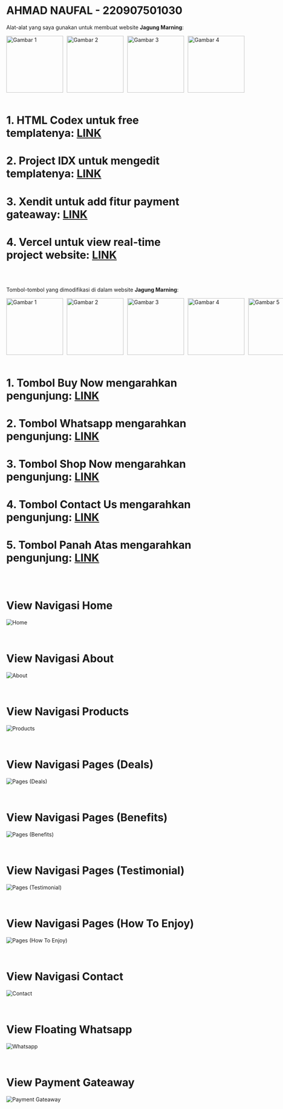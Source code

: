# AHMAD NAUFAL - 220907501030

Alat-alat yang saya gunakan untuk membuat website **Jagung Marning**:

<div style="display: flex; gap: 10px;">
  <img src="img/htmlcodex.png" alt="Gambar 1" width="150"/>
  <img src="img/projectidx.png" alt="Gambar 2" width="150"/>
  <img src="img/xendit.png" alt="Gambar 3" width="150"/>
  <img src="img/vercel.png" alt="Gambar 4" width="150"/>
</div>

<br>

# 1. HTML Codex untuk free templatenya: [LINK](https://htmlcodex.com/template/)
# 2. Project IDX untuk mengedit templatenya: [LINK](https://idx.dev/)
# 3. Xendit untuk add fitur payment gateaway: [LINK](https://www.xendit.co/id/)
# 4. Vercel untuk view real-time project website: [LINK](https://vercel.com/)

<br>
<br>

Tombol-tombol yang dimodifikasi di dalam website **Jagung Marning**:

<div style="display: flex; gap: 10px;">
  <img src="img/buy-now.png" alt="Gambar 1" width="150"/>
  <img src="img/whatsapp.png" alt="Gambar 2" width="150"/>
  <img src="img/shop-now.png" alt="Gambar 3" width="150"/>
  <img src="img/contact-us.png" alt="Gambar 4" width="150"/>
  <img src="img/top.png" alt="Gambar 5" width="150"/>
</div>

<br>

# 1. Tombol Buy Now mengarahkan pengunjung: [LINK](#view-payment-gateaway)
# 2. Tombol Whatsapp mengarahkan pengunjung: [LINK](#view-floating-whatsapp)
# 3. Tombol Shop Now mengarahkan pengunjung: [LINK](#view-navigasi-products)
# 4. Tombol Contact Us mengarahkan pengunjung: [LINK](#view-navigasi-contact)
# 5. Tombol Panah Atas mengarahkan pengunjung: [LINK](#view-navigasi-home)

<br>
<br>

# View Navigasi Home
![Home](img/view-home.png)

<br>

# View Navigasi About
![About](img/view-about.png)

<br>

# View Navigasi Products
![Products](img/view-products.png)

<br>

# View Navigasi Pages (Deals)
![Pages (Deals)](img/view-deals.png)

<br>

# View Navigasi Pages (Benefits)
![Pages (Benefits)](img/view-benefits.png)

<br>

# View Navigasi Pages (Testimonial)
![Pages (Testimonial)](img/view-testimonial.png)

<br>

# View Navigasi Pages (How To Enjoy)
![Pages (How To Enjoy)](img/view-how-to-enjoy.png)

<br>

# View Navigasi Contact
![Contact](img/view-contact.png)

<br>

# View Floating Whatsapp
![Whatsapp](img/view-whatsapp.png)

<br>

# View Payment Gateaway
![Payment Gateaway](img/view-payment-gateaway.png)